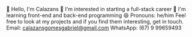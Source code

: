 👋 Hello, I'm Calazans
👀 I'm interested in starting a full-stack career
🌱 I'm learning front-end and back-end programming
😄 Pronouns: he/him
Feel free to look at my projects and if you find them interesting, get in touch.
Email: calazansgomesgabriel@gmail.com
WhatsApp: (67) 9 99659493
<!---
Calazansdev1/Calazansdev1 is a ✨ special ✨ repository because its `README.md` (this file) appears on your GitHub profile.
You can click the Preview link to take a look at your changes.
--->
